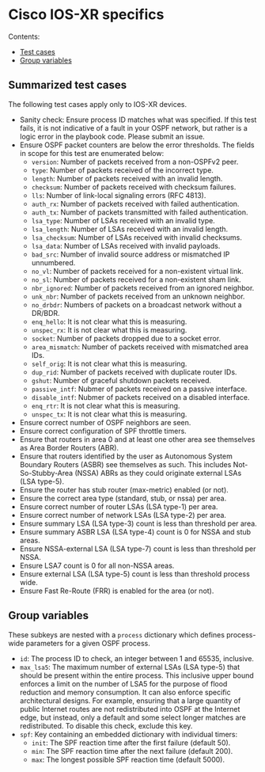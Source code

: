 # Cisco IOS-XR specifics
Contents:
  * [Test cases](#summarized-test-cases)
  * [Group variables](#group-variables)

## Summarized test cases
The following test cases apply only to IOS-XR devices.

  * Sanity check: Ensure process ID matches what was specified.
    If this test fails, it is not indicative of a fault in your OSPF network,
    but rather is a logic error in the playbook code. Please submit an issue.
  * Ensure OSPF packet counters are below the error thresholds. The fields
    in scope for this test are enumerated below:
    * `version`: Number of packets received from a non-OSPFv2 peer.
    * `type`: Number of packets received of the incorrect type.
    * `length`: Number of packets received with an invalid length.
    * `checksum`: Number of packets received with checksum failures.
    * `lls`: Number of link-local signaling errors (RFC 4813).
    * `auth_rx`: Number of packets received with failed authentication.
    * `auth_tx`: Number of packets transmitted with failed authentication.
    * `lsa_type`: Number of LSAs received with an invalid type.
    * `lsa_length`: Number of LSAs received with an invalid length.
    * `lsa_checksum`: Number of LSAs received with invalid checksums.
    * `lsa_data`: Number of LSAs received with invalid payloads.
    * `bad_src`: Number of invalid source address or mismatched IP unnumbered.
    * `no_vl`: Number of packets received for a non-existent virtual link.
    * `no_sl`: Number of packets received for a non-existent sham link.
    * `nbr_ignored`: Number of packets received from an ignored neighbor.
    * `unk_nbr`: Number of packets received from an unknown neighbor.
    * `no_drbdr`: Numbers of packets on a broadcast network without a DR/BDR.
    * `enq_hello`: It is not clear what this is measuring.
    * `unspec_rx`: It is not clear what this is measuring.
    * `socket`: Number of packets dropped due to a socket error.
    * `area_mismatch`: Number of packets received with mismatched area IDs.
    * `self_orig`: It is not clear what this is measuring.
    * `dup_rid`: Number of packets received with duplicate router IDs.
    * `gshut`: Number of graceful shutdown packets received.
    * `passive_intf`: Nubmer of packets received on a passive interface.
    * `disable_intf`: Nubmer of packets received on a disabled interface.
    * `enq_rtr`: It is not clear what this is measuring.
    * `unspec_tx`: It is not clear what this is measuring.
  * Ensure correct number of OSPF neighbors are seen.
  * Ensure correct configuration of SPF throttle timers.
  * Ensure that routers in area 0 and at least one other area see themselves
    as Area Border Routers (ABR).
  * Ensure that routers identified by the user as Autonomous System Boundary
    Routers (ASBR) see themselves as such. This includes Not-So-Stubby-Area
    (NSSA) ABRs as they could originate external LSAs (LSA type-5).
  * Ensure the router has stub router (max-metric) enabled (or not).
  * Ensure the correct area type (standard, stub, or nssa) per area.
  * Ensure correct number of router LSAs (LSA type-1) per area.
  * Ensure correct number of network LSAs (LSA type-2) per area.
  * Ensure summary LSA (LSA type-3) count is less than threshold per area.
  * Ensure summary ASBR LSA (LSA type-4) count is 0 for NSSA and stub areas.
  * Ensure NSSA-external LSA (LSA type-7) count is less than threshold per NSSA.
  * Ensure LSA7 count is 0 for all non-NSSA areas.
  * Ensure external LSA (LSA type-5) count is less than threshold process wide.
  * Ensure Fast Re-Route (FRR) is enabled for the area (or not).

## Group variables
These subkeys are nested with a `process` dictionary which defines
process-wide parameters for a given OSPF process.

  * `id`: The process ID to check, an integer between 1 and 65535, inclusive.
  * `max_lsa5`: The maximum number of external LSAs (LSA type-5) that should be
    present within the entire process. This inclusive upper bound enforces a
    limit on the number of LSA5 for the purpose of flood reduction and memory
    consumption. It can also enforce specific architectural designs. For
    example, ensuring that a large quantity of public Internet routes are not
    redistributed into OSPF at the Internet edge, but instead, only a default
    and some select longer matches are redistributed.
    To disable this check, exclude this key.
  * `spf`: Key containing an embedded dictionary with individual timers:
    * `init`: The SPF reaction time after the first failure (default 50).
    * `min`: The SPF reaction time after the next failure (default 200).
    * `max`: The longest possible SPF reaction time (default 5000).
